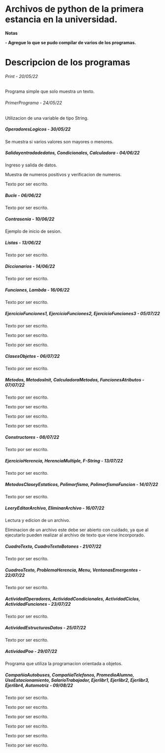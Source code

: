 # Archivos de python de la primera estancia en la universidad.

<!----Notas---->
**Notas**

**- Agregue lo que se pudo compilar de varios de los programas.**
<!----Separador de las notas---->

<!----Directorio con descripcion de los programas---->
# Descripcion de los programas

###### Print - 20/05/22
Programa simple que solo muestra un texto.

<!----Separador---->

###### PrimerPrograma - 24/05/22
Utilizacion de una variable de tipo String.

<!----Separador---->

##### OperadoresLogicos - 30/05/22
Se muestra si varios valores son mayores o menores.

<!----Separador---->

##### Salidayentradadedatos, Condicionales, Calculadora - 04/06/22
Ingreso y salida de datos.

<!----Separador---->

Muestra de numeros positivos y verificacion de numeros.

<!----Separador---->

Texto por ser escrito.

<!----Separador---->

##### Bucle - 06/06/22
Texto por ser escrito.

<!----Separador---->

##### Contrasenia - 10/06/22
Ejemplo de inicio de sesion.

<!----Separador---->

##### Listas - 13/06/22
Texto por ser escrito.

<!----Separador---->

##### Diccionarios - 14/06/22
Texto por ser escrito.

<!----Separador---->

##### Funciones, Lambda - 16/06/22
Texto por ser escrito.

<!----Separador---->

##### EjercicioFunciones1, EjercicioFunciones2, EjercicioFunciones3 - 05/07/22
Texto por ser escrito.

<!----Separador---->

Texto por ser escrito.

<!----Separador---->

Texto por ser escrito.

<!----Separador---->

##### ClasesObjetos - 06/07/22
Texto por ser escrito.

<!----Separador---->

##### Metodos, MetodosInit, CalculadoraMetodos, FuncionesAtributos - 07/07/22
Texto por ser escrito.

<!----Separador---->

Texto por ser escrito.

<!----Separador---->

Texto por ser escrito.

<!----Separador---->

Texto por ser escrito.

<!----Separador---->

##### Constructores - 08/07/22
Texto por ser escrito.

<!----Separador---->

##### EjercicioHerencia, HerenciaMultiple, F-String - 13/07/22
Texto por ser escrito.

<!----Separador---->

##### MetodosClaseyEstaticos, Polimorfismo, PolimorfismoFuncion - 14/07/22
Texto por ser escrito.

<!----Separador---->

##### LeeryEditarArchivo, EliminarArchivo - 16/07/22 
Lectura y edicion de un archivo.

<!----Separador---->

Eliminacion de un archivo este debe ser abierto con cuidado, ya que al ejecutarlo pueden realizar al archivo de texto que viene incorporado.

##### CuadroTexto, CuadroTextoBotones - 21/07/22
Texto por ser escrito.

<!----Separador---->

##### CuadrosTexto, ProblemaHerencia, Menu, VentanasEmergentes - 22/07/22
Texto por ser escrito.

<!----Separador---->

##### ActividadOperadores, ActividadCondicionales, ActividadCiclos, ActividadFunciones - 23/07/22
Texto por ser escrito.

<!----Separador---->

##### ActividadEstructurasDatos - 25/07/22
Texto por ser escrito.

<!----Separador---->

##### ActividadPoo - 29/07/22
Programa que utiliza la programacion orientada a objetos.

<!----Separador---->

##### CompañiaAutobuses, CompañiaTelefonos, PromedioAlumno, UsoEstacionamiento, SalarioTrabajador, Ejerlibr1, Ejerlibr2, Ejerlibr3, Ejerlibr4, Automotriz - 09/08/22
Texto por ser escrito.

<!----Separador---->

Texto por ser escrito.

<!----Separador---->

Texto por ser escrito.

<!----Separador---->

Texto por ser escrito.

<!----Separador---->

Texto por ser escrito.

<!----Separador---->

Texto por ser escrito.

<!----Separador del directorio con ubicación de archivos---->